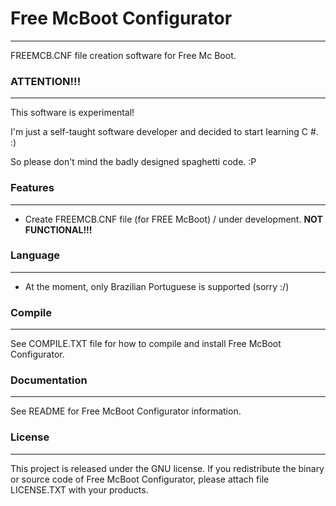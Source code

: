 # Free McBoot Configurator
--------------------------
FREEMCB.CNF file creation software for Free Mc Boot.

### ATTENTION!!!
----------------
This software is experimental!

I'm just a self-taught software developer and decided to start learning C #. :)

So please don't mind the badly designed spaghetti code. :P

### Features
------------
* Create FREEMCB.CNF file (for FREE McBoot) / under development. <b>NOT FUNCTIONAL!!!</b>

### Language
------------
* At the moment, only Brazilian Portuguese is supported (sorry :/)

### Compile
-----------
See COMPILE.TXT file for how to compile and install Free McBoot Configurator.

### Documentation
-----------------
See README for Free McBoot Configurator information.

### License
-----------
This project is released under the GNU license. If you redistribute the binary
or source code of Free McBoot Configurator, please attach file LICENSE.TXT with your products.
